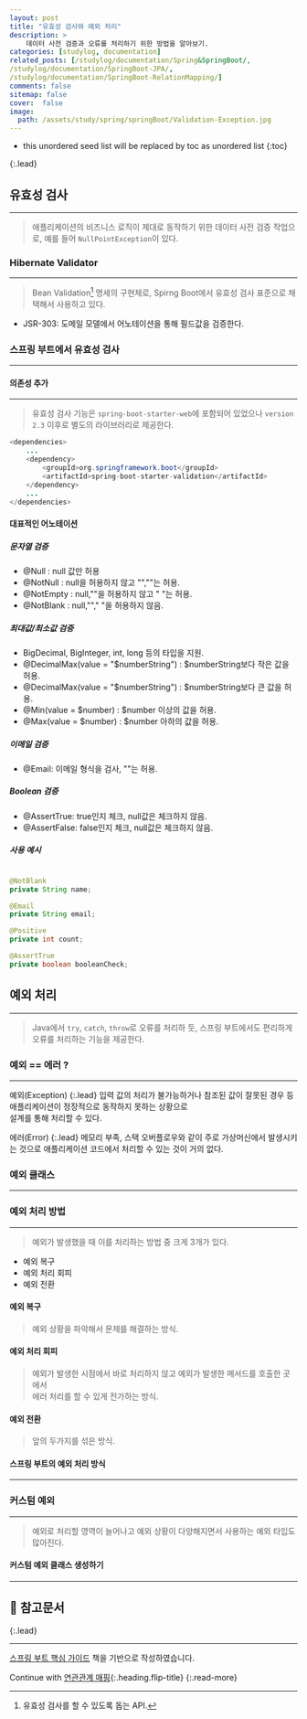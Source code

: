 ```yaml
---
layout: post
title: "유효성 검사와 예외 처리"
description: >
    데이터 사전 검증과 오류를 처리하기 위한 방법을 알아보기.
categories: [studylog, documentation]
related_posts: [/studylog/documentation/Spring&SpringBoot/, 
/studylog/documentation/SpringBoot-JPA/,
/studylog/documentation/SpringBoot-RelationMapping/]
comments: false
sitemap: false
cover:  false
image: 
  path: /assets/study/spring/springBoot/Validation-Exception.jpg
---
```


* this unordered seed list will be replaced by toc as unordered list 
{:toc}


{:.lead}

## 유효성 검사
<hr>

> 애플리케이션의 비즈니스 로직이 제대로 동작하기 위한 데이터 사전 검증 작업으로, 예를 들어 `NullPointException`이 있다.

### Hibernate Validator
<hr>

> Bean Validation[^1] 명세의 구현체로, Spirng Boot에서 유효성 검사 표준으로 채택해서 사용하고 있다.

[^1]: 유효성 검사를 할 수 있도록 돕는 API.

- JSR-303: 도메일 모델에서 어노테이션을 통해 필드값을 검증한다.

### 스프링 부트에서 유효성 검사
<hr>

#### 의존성 추가 
<hr>

> 유효성 검사 기능은 `spring-boot-starter-web`에 포함되어 있었으나 `version 2.3` 이후로 별도의 라이브러리로 제공한다.

```java
<dependencies>
    ...
    <dependency>
        <groupId>org.springframework.boot</groupId>
        <artifactId>spring-boot-starter-validation</artifactId>
    </dependency>
    ...
</dependencies>
```

#### 대표적인 어노테이션

##### 문자열 검증
- @Null : null 값만 허용
- @NotNull : null을 허용하지 않고 "",""는 허용.
- @NotEmpty : null,""을 허용하지 않고 " "는 허용.
- @NotBlank : null,""," "을 허용하지 않음.

##### 최대값/최소값 검증
- BigDecimal, BigInteger, int, long 등의 타입을 지원.
- @DecimalMax(value = "$numberString") : $numberString보다 작은 값을 허용.
- @DecimalMax(value = "$numberString") : $numberString보다 큰 값을 허용.
- @Min(value = $number) : $number 이상의 값을 허용. 
- @Max(value = $number) : $number 아하의 값을 허용.

##### 이메일 검증
- @Email: 이메일 형식을 검사, ""는 허용.

##### Boolean 검증
- @AssertTrue: true인지 체크, null값은 체크하지 않음.
- @AssertFalse: false인지 체크, null값은 체크하지 않음.

##### 사용 예시
```java

@NotBlank
private String name;

@Email
private String email;

@Positive
private int count;

@AssertTrue
private boolean booleanCheck;

```

## 예외 처리 
<hr>

> Java에서 `try`, `catch`, `throw`로 오류를 처리하 듯, 스프링 부트에서도 편리하게 오류를 처리하는 기능을 제공한다.


### 예외 == 에러 ?
<hr>
예외(Exception)
{:.lead}
입력 값의 처리가 불가능하거나 참조된 값이 잘못된 경우 등 애플리케이션이 정장적으로 동작하지 못하는 상황으로<br> 설계를 통해 처리할 수 있다.

에러(Error)
{:.lead}
메모리 부족, 스택 오버플로우와 같이 주로 가상머신에서 발생시키는 것으로 애플리케이션 코드에서 처리할 수 있는 것이 거의 없다.

### 예외 클래스
<hr>

### 예외 처리 방법 
<hr>

> 예외가 발생했을 때 이를 처리하는 방법 중 크게 3개가 있다.

- 예외 복구
- 예외 처리 회피
- 예외 전환

#### 예외 복구 

> 예외 상황을 파악해서 문제를 해결하는 방식.

#### 예외 처리 회피

> 예외가 발생한 시점에서 바로 처리하지 않고 예외가 발생한 메서드를 호출한 곳에서<br> 에러 처리를 할 수 있게 전가하는 방식.

#### 예외 전환

> 앞의 두가지를 섞은 방식.

#### 스프링 부트의 예외 처리 방식
<hr>

> 


### 커스텀 예외
<hr>

> 예외로 처리할 영역이 늘어나고 예외 상황이 다양해지면서 사용하는 예외 타입도 많아진다.

#### 커스텀 예외 클래스 생성하기 
<hr>

## 📄 참고문서
{:.lead}
<hr>
<a href="https://www.aladin.co.kr/shop/wproduct.aspx?ItemId=296591989">스프링 부트 핵심 가이드</a> 책을 기반으로 작성하였습니다.

Continue with [연관관계 매핑](2024-05-25-SpringBoot-RelationMapping.md){:.heading.flip-title}
{:.read-more}